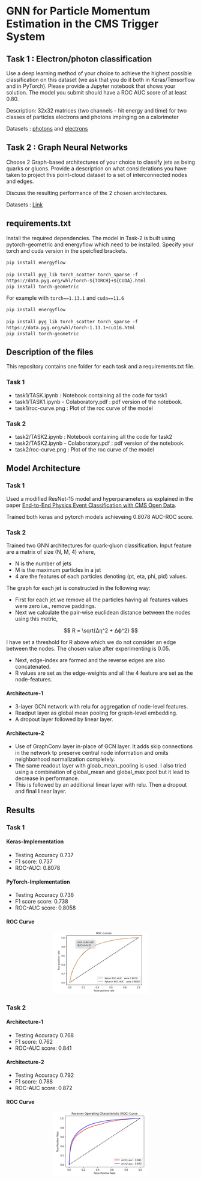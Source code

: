 # GNN for Particle Momentum Estimation in the CMS Trigger System

## Task 1 : Electron/photon classification

Use a deep learning method of your choice to achieve the highest possible
classification on this dataset (we ask that you do it both in Keras/Tensorflow and in
PyTorch). Please provide a Jupyter notebook that shows your solution. The model you
submit should have a ROC AUC score of at least 0.80.

Description: 32x32 matrices (two channels - hit energy and time) for two classes of
particles electrons and photons impinging on a calorimeter

Datasets : [photons](https://cernbox.cern.ch/files/public/show/AtBT8y4MiQYFcgc?sort-by=name&sort-dir=asc&items-per-page=100) and [electrons](https://cernbox.cern.ch/files/public/show/FbXw3V4XNyYB3oA?sort-by=name&sort-dir=asc&items-per-page=100)

## Task 2 : Graph Neural Networks

Choose 2 Graph-based architectures of your choice to classify jets as being
quarks or gluons. Provide a description on what considerations you have taken to
project this point-cloud dataset to a set of interconnected nodes and edges.

Discuss the resulting performance of the 2 chosen architectures.

Datasets : [Link](https://zenodo.org/record/3164691#.Yik7G99MHrB)

## requirements.txt

Install the required dependencies. The model in Task-2 is built using pytorch-geometric and energyflow which need to be installed. Specify your torch and cuda version in the speicfied brackets.

```pip
pip install energyflow

pip install pyg_lib torch_scatter torch_sparse -f https://data.pyg.org/whl/torch-${TORCH}+${CUDA}.html 
pip install torch-geometric
```

For example with ```torch==1.13.1``` and ```cuda==11.6```

```pip
pip install energyflow

pip install pyg_lib torch_scatter torch_sparse -f https://data.pyg.org/whl/torch-1.13.1+cu116.html
pip install torch-geometric
```

## Description of the files

This repository contains one folder for each task and a requirements.txt file.

### Task 1 <br>
- task1/TASK.ipynb : Notebook containing all the code for task1
- task1/TASK1.ipynb - Colaboratory.pdf : pdf version of the notebook.
- task1/roc-curve.png : Plot of the roc curve of the model

### Task 2 <br>
- task2/TASK2.ipynb : Notebook containing all the code for task2
- task2/TASK2.ipynb - Colaboratory.pdf : pdf version of the notebook.
- task2/roc-curve.png : Plot of the roc curve of the model


## Model Architecture

### Task 1 

Used a modified ResNet-15 model and hyperparameters as explained in the paper [End-to-End Physics Event Classification with CMS Open Data](https://arxiv.org/abs/1807.11916). <br>

Trained both keras and pytorch models achieveing 0.8078 AUC-ROC score.

### Task 2

Trained two GNN architectures for quark-gluon classification. Input feature are a matrix of size (N, M, 4) where,
   - N is the number of jets <br>
   - M is the maximum particles in a jet <br>
   - 4 are the features of each particles denoting (pt, eta, phi, pid) values. <br> 

The graph for each jet is constructed in the following way: 

  - First for each jet we remove all the particles having all features values were zero i.e., remove paddings.
  - Next we calculate the pair-wise euclidean distance between the nodes using this metric,

$$ R = \sqrt{Δη^2 + Δϕ^2} $$

I have set a threshold for R above which we do not consider an edge between the nodes. The chosen value after experimenting is 0.05.

  - Next, edge-index are formed and the reverse edges are also concatenated. 
  - R values are set as the edge-weights and all the 4 feature are set as the node-features.

#### Architecture-1

- 3-layer GCN network with relu for aggregation of node-level features.
- Readput layer as global mean pooling for graph-level embedding.
- A dropout layer followed by linear layer.

#### Architecture-2

- Use of GraphConv layer in-place of GCN layer. It adds skip connections in the network tp preserve central node information and omits neighborhood normalization completely.
- The same readout layer with gloab_mean_pooling is used. I also tried using a combination of global_mean and global_max pool but it lead to decrease in performance.
- This is followed by an additional linear layer with relu. Then a dropout and final linear layer.

## Results

### Task 1

#### Keras-Implementation
- Testing Accuracy 0.737
- F1 score: 0.737
- ROC-AUC: 0.8078

#### PyTorch-Implementation
- Testing Accuracy 0.736
- F1 score score: 0.738
- ROC-AUC score: 0.8058

#### ROC Curve

<p align="center">
  <img src="task1/roc-curve.png" width="50%" height="50%">
</p>

### Task 2

#### Architecture-1
- Testing Accuracy 0.768
- F1 score: 0.762
- ROC-AUC score: 0.841

#### Architecture-2
- Testing Accuracy 0.792
- F1 score: 0.788
- ROC-AUC score: 0.872

#### ROC Curve

<p align="center">
  <img src="task2/roc_curve.png" width="50%" height="50%">
</p>







